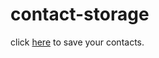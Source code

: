 # contact-storage
click [here](https://mian-azam.github.io/contact-storage/) to save your contacts.
